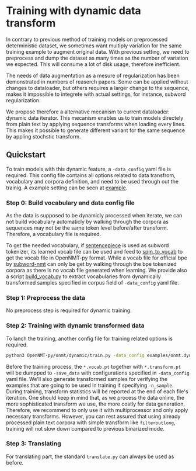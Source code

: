 # Training with dynamic data transform

In contrary to previous method of training models on preprocessed deterministic dataset, we sometimes want multiply variation for the same training example to augment original data. With previous setting, we need to preprocess and dump the dataset as many times as the number of variation we expected. This will consume a lot of disk usage, therefore inefficient.

The needs of data augmentation as a mesure of regularization has been demonstrated in numbers of reaserch papers. Some can be applied without changes to dataloader, but others requires a larger change to the sequence, makes it impossible to integrete with actual settings, for instance, subword regularization.

We propose therefore a alternative mecanism to current dataloader: dynamic data iterator. This mecanism enables us to train models directely from plain text by applying sequence transforms when loading every lines. This makes it possible to generate different variant for the same sequence by appling stochstic transform.

## Quickstart

To train models with this dynamic feature, a `-data_config` yaml file is required. This config file contains all options related to data transfrom, vocabulary and corpora definition, and need to be used through out the trainig. A example setting can be seen at [example](https://github.com/OpenNMT/OpenNMT-py/blob/master/examples/onmt.dynamic.data_config.yaml).

### Step 0: Build vocabulary and data config file

As the data is supposed to be dynamicly processed when iterate, we can not build vocabulary automaticly by walking through the corpora as sequences may not be the same token level before/after transform. Therefore, a vocabulary file is required.

To get the needed vocabulary, if [sentencepiece](https://github.com/google/sentencepiece) is used as subword tokenizer, its learned vocab file can be used and feed to [spm_to_vocab](https://github.com/OpenNMT/OpenNMT-py/blob/master/tools/spm_to_vocab.py) to get the vocab file in OpenNMT-py format. While a vocab file for official bpe by [subword-nmt](https://github.com/rsennrich/subword-nmt) can only be get by walking through the bpe tokenized corpora as there is no vocab file generated when learning. We provide also a script [build_vocab.py](https://github.com/OpenNMT/OpenNMT-py/blob/master/onmt/dynamic/build_vocab.py) to extract vocabularies from dynamically transformed samples specified in corpus field of `-data_config` yaml file.

### Step 1: Preprocess the data

No preprocess step is required for dynamic training.

### Step 2: Training with dynamic transformed data

To lanch the training, another config file for training related options is required.

```bash
python3 OpenNMT-py/onmt/dynamic/train.py -data_config examples/onmt.dynamic.data_config.yaml -config examples/onmt.train.deep8fp16.yaml
```

Before the training process, the `*.vocab.pt` together with `*.transform.pt` will be dumpped to `-save_data` with configurations specified in `-data_config` yaml file. We'll also generate transformed samples for verifying the examples that are going to be used in training if specifying `-n_sample`.
During training, transform statistics will be reported at the end of each file's iteration. One should keep in mind that, as we process the data online, the more sophisticated transform we use, the more costly for data generation. Therefore, we recommend to only use it with multiprocessor and only apply necessary transforms. However, you can rest assured that using already processed plain text corpora with simple transform like `filteroutlong`, training will not slow down compared to previous binarized mode.

### Step 3: Translating

For translating part, the standard `translate.py` can always be used as before.
